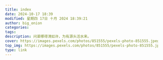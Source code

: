 ```yaml
---
title: index
date: 2024-10-17 18:39
modified: 星期四 17日 十月 2024 18:39:21
author: big_onion
categories: 
tags: 
description: 问渠哪得清如许，为有源头活水来。
cover: https://images.pexels.com/photos/851555/pexels-photo-851555.jpeg
top_img: https://images.pexels.com/photos/851555/pexels-photo-851555.jpeg
type: link
---
```

